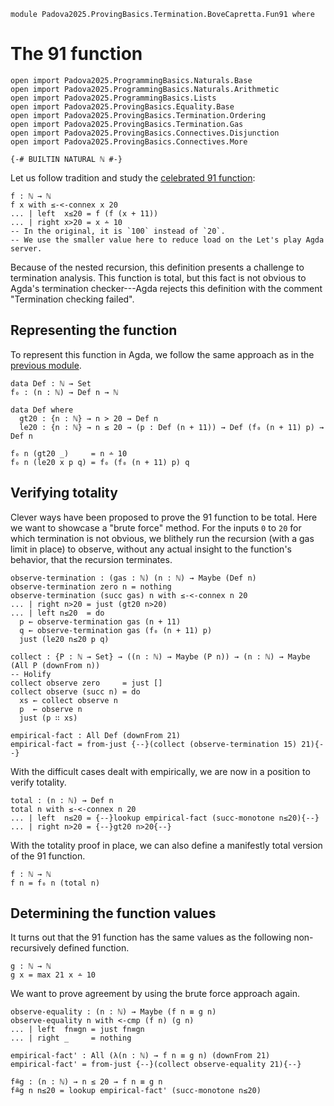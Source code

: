 ```
module Padova2025.ProvingBasics.Termination.BoveCapretta.Fun91 where
```

# The 91 function

```
open import Padova2025.ProgrammingBasics.Naturals.Base
open import Padova2025.ProgrammingBasics.Naturals.Arithmetic
open import Padova2025.ProgrammingBasics.Lists
open import Padova2025.ProvingBasics.Equality.Base
open import Padova2025.ProvingBasics.Termination.Ordering
open import Padova2025.ProvingBasics.Termination.Gas
open import Padova2025.ProvingBasics.Connectives.Disjunction
open import Padova2025.ProvingBasics.Connectives.More
```

```
{-# BUILTIN NATURAL ℕ #-}
```

Let us follow tradition and study the
[celebrated 91 function](https://en.wikipedia.org/wiki/McCarthy_91_function):

```code
f : ℕ → ℕ
f x with ≤-<-connex x 20
... | left  x≤20 = f (f (x + 11))
... | right x>20 = x ∸ 10
-- In the original, it is `100` instead of `20`.
-- We use the smaller value here to reduce load on the Let's play Agda server.
```

Because of the nested recursion, this definition presents a challenge
to termination analysis. This function is total, but this fact is not
obvious to Agda's termination checker---Agda rejects this definition
with the comment "Termination checking failed".


## Representing the function

To represent this function in Agda, we follow the same approach as in
the [previous module](Padova2025.ProvingBasics.Termination.BoveCapretta.Intricate0.html).

```
data Def : ℕ → Set
f₀ : (n : ℕ) → Def n → ℕ

data Def where
  gt20 : {n : ℕ} → n > 20 → Def n
  le20 : {n : ℕ} → n ≤ 20 → (p : Def (n + 11)) → Def (f₀ (n + 11) p) → Def n

f₀ n (gt20 _)     = n ∸ 10
f₀ n (le20 x p q) = f₀ (f₀ (n + 11) p) q
```


## Verifying totality

Clever ways have been proposed to prove the 91 function to be total.
Here we want to showcase a "brute force" method. For the inputs `0`
to `20` for which termination is not obvious, we blithely run the
recursion (with a gas limit in place) to observe, without any actual
insight to the function's behavior, that the recursion terminates.

```
observe-termination : (gas : ℕ) (n : ℕ) → Maybe (Def n)
observe-termination zero n = nothing
observe-termination (succ gas) n with ≤-<-connex n 20
... | right n>20 = just (gt20 n>20)
... | left n≤20  = do
  p ← observe-termination gas (n + 11)
  q ← observe-termination gas (f₀ (n + 11) p)
  just (le20 n≤20 p q)
```

```
collect : {P : ℕ → Set} → ((n : ℕ) → Maybe (P n)) → (n : ℕ) → Maybe (All P (downFrom n))
-- Holify
collect observe zero     = just []
collect observe (succ n) = do
  xs ← collect observe n
  p  ← observe n
  just (p ∷ xs)
```

```
empirical-fact : All Def (downFrom 21)
empirical-fact = from-just {--}(collect (observe-termination 15) 21){--}
```

With the difficult cases dealt with empirically, we are now in a
position to verify totality.

```
total : (n : ℕ) → Def n
total n with ≤-<-connex n 20
... | left  n≤20 = {--}lookup empirical-fact (succ-monotone n≤20){--}
... | right n>20 = {--}gt20 n>20{--}
```

With the totality proof in place, we can also define a manifestly
total version of the 91 function.

```
f : ℕ → ℕ
f n = f₀ n (total n)
```


## Determining the function values

It turns out that the 91 function has the same values as the following
non-recursively defined function.

```
g : ℕ → ℕ
g x = max 21 x ∸ 10
```

We want to prove agreement by using the brute force approach again.

```
observe-equality : (n : ℕ) → Maybe (f n ≡ g n)
observe-equality n with <-cmp (f n) (g n)
... | left  fn≡gn = just fn≡gn
... | right _     = nothing
```

```
empirical-fact' : All (λ(n : ℕ) → f n ≡ g n) (downFrom 21)
empirical-fact' = from-just {--}(collect observe-equality 21){--}
```

```
f≗g : (n : ℕ) → n ≤ 20 → f n ≡ g n
f≗g n n≤20 = lookup empirical-fact' (succ-monotone n≤20)
```

